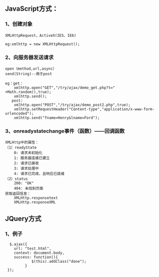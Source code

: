 ## JavaScript方式：
### 1、创建对象
	XMLHttpRequest，ActiveX(IE5、IE6)

	eg:xmlhttp = new XMLHttpRequest();
### 2、向服务器发送请求
	open（method,url,async）
	send(String)--用于post

	eg：get：			
		xmlhttp.open("GET","/try/ajax/demo_get.php?t=" +Math.random(),true);
		xmlhttp.send();	
	   post:
		xmlhttp.open("POST","/try/ajax/demo_post2.php",true);
		xmlhttp.setRequestHeader("Content-type","application/x-www-form-urlencoded");
		xmlhttp.send("fname=Henry&lname=Ford");

### 3、onreadystatechange事件（函数）——回调函数
	XMLHttp中的属性：
	（1）readyState
		0: 请求未初始化
		1: 服务器连接已建立
		2: 请求已接收
		3: 请求处理中
		4: 请求已完成，且响应已就绪	
	（2）status	
		200: "OK"
		404: 未找到页面
	获取返回信息：
		XMLHttp.responsetext
		XMLHttp.responseXML

## JQuery方式
### 1、例子
	  $.ajax({ 
		url: "test.html", 
		context: document.body,
		success: function(){
       	 	 	$(this).addClass("done");
      		 }
	 });

		

